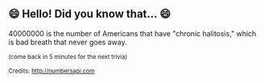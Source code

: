 ## :smile: Hello! Did you know that... :smile:
40000000 is the number of Americans that have "chronic halitosis," which is bad breath that never goes away.

<sup>(come back in 5 minutes for the next trivia)</sup>


<sup>Credits: http://numbersapi.com</sup>
